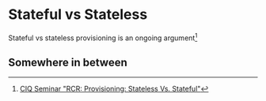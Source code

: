 # Stateful vs Stateless


Stateful vs stateless provisioning is an ongoing argument[^1]
## Somewhere in between

[^1]: [CIQ Seminar "RCR: Provisioning: Stateless Vs. Stateful"](https://www.youtube.com/watch?v=23SrUX5Owzo)
